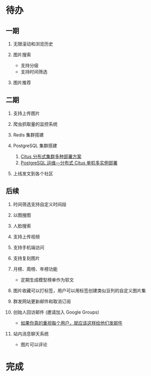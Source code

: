 # 待办

## 一期

1. 无限滚动和浏览历史
1. 图片搜索

   - 支持分级
   - 支持时间筛选

1. 图片推荐

## 二期

1. 支持上传图片
1. 爬虫抓取量的监控系统
1. Redis 集群搭建
1. PostgreSQL 集群搭建

   1. [Citus 分布式集群多种部署方案](https://zhuanlan.zhihu.com/p/487236016)
   1. [PostgreSQL 运维—分布式 Citus 单机多实例部署](https://www.modb.pro/db/440674)

1. 上线发文到各个社区

## 后续

1. 时间筛选支持自定义时间段
1. 以图搜图
1. 人脸搜索
1. 支持上传视频
1. 支持手机端访问
1. 支持复刻图片
1. 月榜、周榜、年榜功能

   - 定期生成模型榜单作为软文

1. 图片收藏可以打标签，用户可以用标签创建类似豆列的自定义图片集
1. 群发网站更新邮件和取消订阅
1. 创始人回访邮件 (邀请加入 Google Groups)

   - [如果你真的重视每个用户，就应该这样给他们发邮件](https://www.36kr.com/p/1641755181057)

1. 站内消息聊天系统

   - 图片可以评论

# 完成
